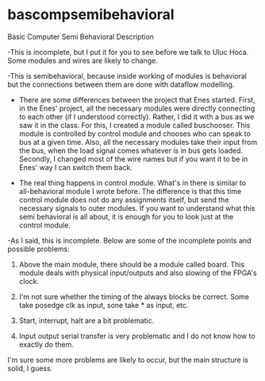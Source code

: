# bascompsemibehavioral
Basic Computer Semi Behavioral Description

-This is incomplete, but I put it for you to see before we talk to Uluc Hoca. Some modules and wires are likely to change.

-This is semibehavioral, because inside working of modules is behavioral but the connections between them are done with dataflow modelling.

- There are some differences between the project that Enes started. First, in the Enes' project, all the necessary modules were directly connecting to each other (if I understood correctly). Rather, I did it with a bus as we saw it in the class. For this, I created a module called buschooser. This module is controlled by control module and chooses who can speak to bus at a given time. Also, all the necessary modules take their input from the bus, when the load signal comes whatever is in bus gets loaded. Secondly, I changed most of the wire names but if you want it to be in Enes' way I can switch them back.

- The real thing happens in control module. What's in there is similar to all-behavioral module I wrote before. The difference is that this time control module does not do any assignments itself, but send the necessary signals to outer modules. If you want to understand what this semi behavioral is all about, it is enough for you to look just at the control module. 

-As I said, this is incomplete. Below are some of the incomplete points and possible problems:

1) Above the main module, there should be a module called board. This module deals with physical input/outputs and also slowing of the FPGA's clock.

2) I'm not sure whether the timing of the always blocks be correct. Some take posedge clk as input, sone take * as input, etc.

3) Start, interrupt, halt are a bit problematic.

4) Input output serial transfer is very problematic and I do not know how to exactly do them.

I'm sure some more problems are likely to occur, but the main structure is solid, I guess.

